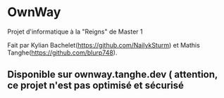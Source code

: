 # OwnWay

Projet d'informatique à la "Reigns" de Master 1

Fait par Kylian Bachelet(https://github.com/NailykSturm) et Mathis Tanghe(https://github.com/blurp748).

## Disponible sur ownway.tanghe.dev ( attention, ce projet n'est pas optimisé et sécurisé
